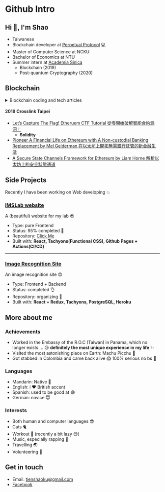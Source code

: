 # Github Intro
## Hi 👋, I'm Shao

- Taiwanese
- Blockchain developer at [Perpetual Protocol](https://perp.fi/) :computer:
- Master of Computer Science at NCKU 
- Bachelor of Economics at NTU
- Summer intern at [Academia Sinica](https://www.sinica.edu.tw/en) 
    - Blockchain (2019)
    - Post-quantum Cryptography (2020)

## Blockchain
<details>
<summary>Blockchain coding and tech articles</summary>
<br>
* [Uniswap v2 實作 : 從創建交易對到Ether 換 Dai 投入 Compound](https://medium.com/taipei-ethereum-meetup/uniswap-v2-implementation-and-combination-with-compound-262ff338efa)
    - **Solidity, Uniswap, Compound**
* [Uniswap 解析：恆定乘積做市商模型 Constant Product Market Maker Model 的 Vyper 實作](https://medium.com/taipei-ethereum-meetup/uniswap-explanation-constant-product-market-maker-model-in-vyper-dff80b8467a1)
    - **Vyper, Uniswap**
* [類 Python 的合約語言 Vyper 開發入門：與 Solidity 差異、用 Truffle 部署、ERC20 賣幣合約實做](https://medium.com/taipei-ethereum-meetup/introduction-and-development-guide-to-vyper-the-python-like-smart-contract-language-9d7a94fba22c)
    - **Vyper, Truffle**
* [Web3 Java 開發：用 Geth、Ganache 及 Infura 測試和 Smart Contract 互動](https://medium.com/taipei-ethereum-meetup/web3-java-%E9%96%8B%E7%99%BC-%E7%94%A8-geth-ganache-%E5%8F%8A-infura-%E6%B8%AC%E8%A9%A6%E5%92%8C-smart-contract-%E4%BA%92%E5%8B%95-b3740b4328a3)
    - **Solidity, Web3 Java, Geth, Ganache, Infura**
* [區塊鏈學習筆記 (一) Blockchain Study Notes, Part 1](https://medium.com/turing-chain-institute-%E5%9C%96%E9%9D%88%E9%8F%88%E5%AD%B8%E9%99%A2/%E5%8D%80%E5%A1%8A%E9%8F%88%E5%AD%B8%E7%BF%92%E7%AD%86%E8%A8%98-%E4%B8%80-blockchain-study-notes-part-1-ee49f2033d9d)
</details>



#### 2019 Crosslink Taipei
* [Let’s Capture The Flag! Etheruem CTF Tutorial 從零開始破解智能合約漏洞！](https://medium.com/taipei-ethereum-meetup/lets-capture-the-flag-etheruem-ctf-tutorial-%E5%BE%9E%E9%9B%B6%E9%96%8B%E5%A7%8B%E7%A0%B4%E8%A7%A3%E6%99%BA%E8%83%BD%E5%90%88%E7%B4%84%E6%BC%8F%E6%B4%9E-8b2de7ee9864)
    - **Solidity**
* [Pioneer A Financial Life on Ethereum with A Non-custodial Banking Replacement by Mel Gelderman 在以太坊上開拓無需銀行託管的新金融生活](https://medium.com/taipei-ethereum-meetup/pioneer-a-financial-life-on-ethereum-with-a-non-custodial-banking-replacement-by-mel-gelderman-7df813b361c9)
* [A Secure State Channels Framework for Ethereum by Liam Horne 解析以太坊上的安全狀態通道](https://medium.com/taipei-ethereum-meetup/a-secure-state-channels-framework-for-ethereum-by-liam-horne-%E8%A7%A3%E6%9E%90%E4%BB%A5%E5%A4%AA%E5%9D%8A%E4%B8%8A%E7%9A%84%E5%AE%89%E5%85%A8%E7%8B%80%E6%85%8B%E9%80%9A%E9%81%93-8c9bebaf7cd6)

## Side Projects
Recently I have been working on Web developing :boom:

### [IMSLab website](https://ncku-imslab.github.io/) 
A (beautiful) website for my lab :heart_eyes:
* Type: pure Frontend
* Status: 95% completed :construction_worker:
* Repository: [Click Me](https://github.com/ncku-imslab/ncku-imslab.github.io)
* Built with: **React, Tachyons(Functional CSS), Github Pages + Actions(CI/CD)**


---

### [Image Recognition Site](https://image-recognition-shao.herokuapp.com/) 
An image recognition site :heart_eyes:
* Type: Frontend + Backend
* Status: completed :ok_hand:
* Repository: organizing :construction_worker:
* Built with: **React + Redux, Tachyons, PostgreSQL, Heroku**

## More about me
### Achievements
* Worked in the Embassy of the R.O.C (Taiwan) in Panama, which no longer exists ... :cry: **definitely the most unique experience in my life** :sparkles:
* Visited the most astonishing place on Earth: Machu Picchu :sunrise_over_mountains: 
* Got stabbed in Colombia and came back alive :scream: 100% serious no bs :poop:
### Languages
* Mandarin: Native :100:
* English: i :heart:  British accent
* Spanish: used to be good at :sweat_smile:
* German: novice :innocent:
### Interests
* Both human and computer languages :sunglasses:
* Cats :cat2:
* Workout :muscle: (recently a bit lazy :blush:)
* Music, especially rapping :metal: 
* Travelling :earth_asia:
* Volunteering :raising_hand:

## Get in touch
* Email: tienshaoku@gmail.com
* [Facebook](https://www.facebook.com/profile.php?id=100002284840963)
